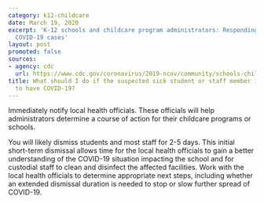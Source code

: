 ```yaml
---
category: k12-childcare
date: March 19, 2020
excerpt: 'K-12 schools and childcare program administrators: Responding to confirmed
  COVID-19 cases'
layout: post
promoted: false
sources:
- agency: cdc
  url: https://www.cdc.gov/coronavirus/2019-ncov/community/schools-childcare/schools-faq.html
title: What should I do if the suspected sick student or staff member is confirmed
  to have COVID-19?
---
```


Immediately notify local health officials. These officials will help administrators determine a course of action for their childcare programs or schools.

You will likely dismiss students and most staff for 2-5 days. This initial short-term dismissal allows time for the local health officials to gain a better understanding of the COVID-19 situation impacting the school and for custodial staff to clean and disinfect the affected facilities. Work with the local health officials to determine appropriate next steps, including whether an extended dismissal duration is needed to stop or slow further spread of COVID-19.